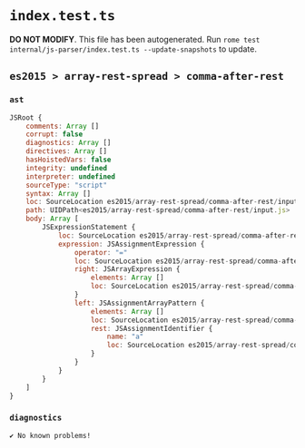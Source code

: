 # `index.test.ts`

**DO NOT MODIFY**. This file has been autogenerated. Run `rome test internal/js-parser/index.test.ts --update-snapshots` to update.

## `es2015 > array-rest-spread > comma-after-rest`

### `ast`

```javascript
JSRoot {
	comments: Array []
	corrupt: false
	diagnostics: Array []
	directives: Array []
	hasHoistedVars: false
	integrity: undefined
	interpreter: undefined
	sourceType: "script"
	syntax: Array []
	loc: SourceLocation es2015/array-rest-spread/comma-after-rest/input.js 1:0-1:13
	path: UIDPath<es2015/array-rest-spread/comma-after-rest/input.js>
	body: Array [
		JSExpressionStatement {
			loc: SourceLocation es2015/array-rest-spread/comma-after-rest/input.js 1:0-1:13
			expression: JSAssignmentExpression {
				operator: "="
				loc: SourceLocation es2015/array-rest-spread/comma-after-rest/input.js 1:0-1:12
				right: JSArrayExpression {
					elements: Array []
					loc: SourceLocation es2015/array-rest-spread/comma-after-rest/input.js 1:10-1:12
				}
				left: JSAssignmentArrayPattern {
					elements: Array []
					loc: SourceLocation es2015/array-rest-spread/comma-after-rest/input.js 1:0-1:7
					rest: JSAssignmentIdentifier {
						name: "a"
						loc: SourceLocation es2015/array-rest-spread/comma-after-rest/input.js 1:4-1:5 (a)
					}
				}
			}
		}
	]
}
```

### `diagnostics`

```
✔ No known problems!

```
